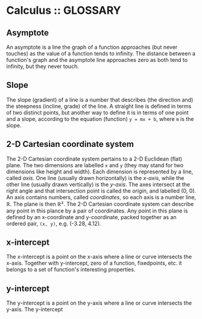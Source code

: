 # Calculus :: GLOSSARY

## Asymptote
An asymptote is a line the graph of a function approaches (but never touches) as the value of a function tends to infinity. The distance between a function's graph and the asymptote line approaches zero as both tend to infinity, but they never touch.

## Slope
The slope (gradient) of a line is a number that describes (the direction and) the steepness (incline, grade) of the line. A straight line is defined in terms of two distinct points, but another way to define it is in terms of one point and a slope, according to the equation (function) `y = mx + b`, where `m` is the slope.

## 2-D Cartesian coordinate system
The 2-D Cartesian coordinate system pertains to a 2-D Euclidean (flat) plane. The two dimensions are labelled `x` and `y` (they may stand for two dimensions like height and width). Each dimension is represented by a line, called *axis*. One line (usually drawn horizontally) is the *x-axis*, while the other line (usually drawn vertically) is the *y-axis*. The axes intersect at the right angle and that intersection point is called the *origin*, and labelled (0, 0). An axis contains numbers, called *coordinates*, so each axis is a number line, ℝ. The plane is then ℝ². The 2-D Cartesian coordinate system can describe any point in this plance by a pair of coordinates. Any point in this plane is defined by an x-coordinate and y-coordinate, packed together as an ordered pair, `(x, y)`, e.g. (-3.28, 4.12).

## x-intercept
The x-intercept is a point on the x-axis where a line or curve intersects the x-axis. Together with y-intercept, zero of a function, fixedpoints, etc. it belongs to a set of function's interesting properties.

## y-intercept
The y-intercept is a point on the y-axis where a line or curve intersects the y-axis. The y-intercept
